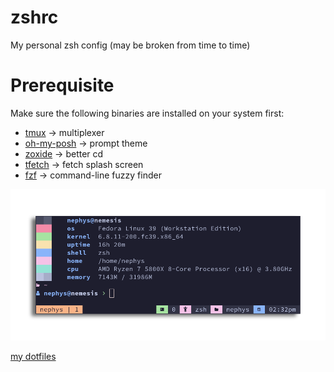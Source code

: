 # zshrc
My personal zsh config (may be broken from time to time)

# Prerequisite
Make sure the following binaries are installed on your system first:
 - [tmux](https://github.com/tmux/tmux) -> multiplexer
 - [oh-my-posh](https://github.com/jandedobbeleer/oh-my-posh) -> prompt theme
 - [zoxide](https://github.com/ajeetdsouza/zoxide) -> better cd
 - [tfetch](https://github.com/Nephys/tfetch) -> fetch splash screen
 - [fzf](https://github.com/junegunn/fzf) -> command-line fuzzy finder

![prompt](./prompt.png)

[my dotfiles](https://github.com/nephys/.dotfiles)
